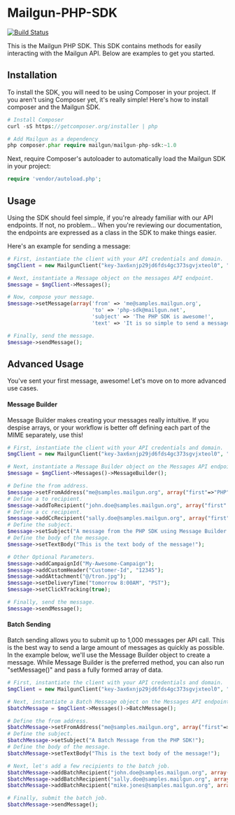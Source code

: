 Mailgun-PHP-SDK
===========
[![Build Status](https://magnum.travis-ci.com/travelton/Mailgun-PHP.png?token=3stPWthMYq4p7xpVNV9Y&branch=master)](https://magnum.travis-ci.com/travelton/Mailgun-PHP)

This is the Mailgun PHP SDK. This SDK contains methods for easily interacting with the Mailgun API. Below are examples to get you started.

Installation
-----
To install the SDK, you will need to be using Composer in your project. If you aren't using Composer yet, it's really simple! Here's how to install composer and the Mailgun SDK.

```PHP
# Install Composer
curl -sS https://getcomposer.org/installer | php

# Add Mailgun as a dependency
php composer.phar require mailgun/mailgun-php-sdk:~1.0
``` 
Next, require Composer's autoloader to automatically load the Mailgun SDK in your project:
```PHP
require 'vendor/autoload.php';
```

Usage
-----
Using the SDK should feel simple, if you're already familiar with our API endpoints. If not, no problem... When you're reviewing our documentation, the endpoints are expressed as a class in the SDK to make things easier. 

Here's an example for sending a message: 

```php
# First, instantiate the client with your API credentials and domain. 
$mgClient = new MailgunClient("key-3ax6xnjp29jd6fds4gc373sgvjxteol0", "samples.mailgun.org");

# Next, instantiate a Message object on the messages API endpoint.
$message = $mgClient->Messages();

# Now, compose your message.
$message->setMessage(array('from' => 'me@samples.mailgun.org', 
                           'to' => 'php-sdk@mailgun.net', 
                           'subject' => 'The PHP SDK is awesome!', 
                           'text' => 'It is so simple to send a message.'));

# Finally, send the message.
$message->sendMessage();
```

Advanced Usage
--------------
You've sent your first message, awesome! Let's move on to more advanced use cases. 

#### Message Builder
Message Builder makes creating your messages really intuitive. If you despise arrays, or your workflow is better off defining each part of the MIME separately, use this!

```php
# First, instantiate the client with your API credentials and domain. 
$mgClient = new MailgunClient("key-3ax6xnjp29jd6fds4gc373sgvjxteol0", "samples.mailgun.org");

# Next, instantiate a Message Builder object on the Messages API endpoint.
$message = $mgClient->Messages()->MessageBuilder();

# Define the from address.
$message->setFromAddress("me@samples.mailgun.org", array("first"=>"PHP", "last" => "SDK"));
# Define a to recipient.
$message->addToRecipient("john.doe@samples.mailgun.org", array("first" => "John", "last" => "Doe"));
# Define a cc recipient.
$message->addCcRecipient("sally.doe@samples.mailgun.org", array("first" => "Sally", "last" => "Doe"));
# Define the subject. 
$message->setSubject("A message from the PHP SDK using Message Builder!");
# Define the body of the message.
$message->setTextBody("This is the text body of the message!");

# Other Optional Parameters.
$message->addCampaignId("My-Awesome-Campaign");
$message->addCustomHeader("Customer-Id", "12345");
$message->addAttachment("@/tron.jpg");
$message->setDeliveryTime("tomorrow 8:00AM", "PST");
$message->setClickTracking(true);

# Finally, send the message.
$message->sendMessage();

```

#### Batch Sending
Batch sending allows you to submit up to 1,000 messages per API call. This is the best way to send a large amount of messages as quickly as possible. In the example below, we'll use the Message Builder object to create a message. While Message Builder is the preferred method, you can also run "setMessage()" and pass a fully formed array of data.

```php
# First, instantiate the client with your API credentials and domain. 
$mgClient = new MailgunClient("key-3ax6xnjp29jd6fds4gc373sgvjxteol0", "samples.mailgun.org");

# Next, instantiate a Batch Message object on the Messages API endpoint. 
$batchMessage = $mgClient->Messages()->BatchMessage();

# Define the from address.
$batchMessage->setFromAddress("me@samples.mailgun.org", array("first"=>"PHP", "last" => "SDK"));
# Define the subject. 
$batchMessage->setSubject("A Batch Message from the PHP SDK!");
# Define the body of the message.
$batchMessage->setTextBody("This is the text body of the message!");

# Next, let's add a few recipients to the batch job.
$batchMessage->addBatchRecipient("john.doe@samples.mailgun.org", array("first" => "John", "last" => "Doe"));
$batchMessage->addBatchRecipient("sally.doe@samples.mailgun.org", array("first" => "Sally", "last" => "Doe"));
$batchMessage->addBatchRecipient("mike.jones@samples.mailgun.org", array("first" => "Mike", "last" => "Jones"));

# Finally, submit the batch job.
$batchMessage->sendMessage();
```
